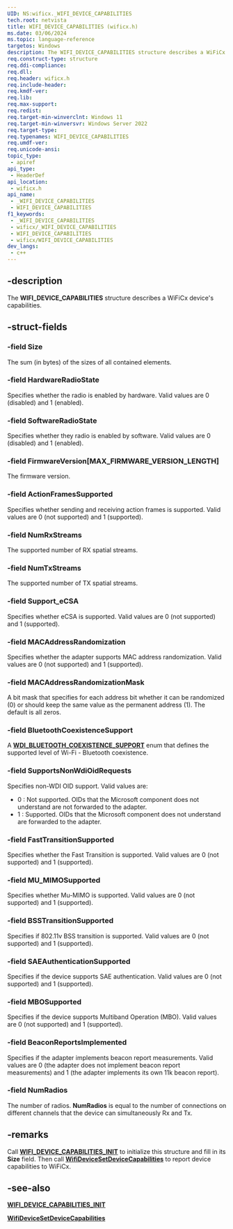 ```yaml
---
UID: NS:wificx._WIFI_DEVICE_CAPABILITIES
tech.root: netvista
title: WIFI_DEVICE_CAPABILITIES (wificx.h)
ms.date: 03/06/2024
ms.topic: language-reference
targetos: Windows
description: The WIFI_DEVICE_CAPABILITIES structure describes a WiFiCx device's capabilities.
req.construct-type: structure
req.ddi-compliance: 
req.dll: 
req.header: wificx.h
req.include-header: 
req.kmdf-ver: 
req.lib: 
req.max-support: 
req.redist: 
req.target-min-winverclnt: Windows 11 
req.target-min-winversvr: Windows Server 2022
req.target-type: 
req.typenames: WIFI_DEVICE_CAPABILITIES
req.umdf-ver: 
req.unicode-ansi: 
topic_type:
 - apiref
api_type:
 - HeaderDef
api_location:
 - wificx.h
api_name:
 - _WIFI_DEVICE_CAPABILITIES
 - WIFI_DEVICE_CAPABILITIES
f1_keywords:
 - _WIFI_DEVICE_CAPABILITIES
 - wificx/_WIFI_DEVICE_CAPABILITIES
 - WIFI_DEVICE_CAPABILITIES
 - wificx/WIFI_DEVICE_CAPABILITIES
dev_langs:
 - c++
---
```


## -description

The **WIFI_DEVICE_CAPABILITIES** structure describes a WiFiCx device's capabilities.

## -struct-fields

### -field Size

The sum (in bytes) of the sizes of all contained elements.

### -field HardwareRadioState

Specifies whether the radio is enabled by hardware. Valid values are 0 (disabled) and 1 (enabled).

### -field SoftwareRadioState

Specifies whether they radio is enabled by software. Valid values are 0 (disabled) and 1 (enabled).

### -field FirmwareVersion[MAX_FIRMWARE_VERSION_LENGTH]

The firmware version.

### -field ActionFramesSupported

Specifies whether sending and receiving action frames is supported. Valid values are 0 (not supported) and 1 (supported).

### -field NumRxStreams

The supported number of RX spatial streams.

### -field NumTxStreams

The supported number of TX spatial streams.

### -field Support_eCSA

Specifies whether eCSA is supported. Valid values are 0 (not supported) and 1 (supported).

### -field MACAddressRandomization

Specifies whether the adapter supports MAC address randomization. Valid values are 0 (not supported) and 1 (supported).

### -field MACAddressRandomizationMask

A bit mask that specifies for each address bit whether it can be randomized (0) or should keep the same value as the permanent address (1). The default is all zeros.

### -field BluetoothCoexistenceSupport

A [**WDI_BLUETOOTH_COEXISTENCE_SUPPORT**](../dot11wificxtypes/ne-dot11wificxtypes-wdi_bluetooth_coexistence_support.md) enum that defines the supported level of Wi-Fi - Bluetooth coexistence.

### -field SupportsNonWdiOidRequests

Specifies non-WDI OID support. Valid values are:
- 0 : Not supported. OIDs that the Microsoft component does not understand are not forwarded to the adapter.
- 1 : Supported. OIDs that the Microsoft component does not understand are forwarded to the adapter.

### -field FastTransitionSupported

Specifies whether the Fast Transition is supported. Valid values are 0 (not supported) and 1 (supported).

### -field MU_MIMOSupported

Specifies whether Mu-MIMO is supported. Valid values are 0 (not supported) and 1 (supported).

### -field BSSTransitionSupported

Specifies if 802.11v BSS transition is supported. Valid values are 0 (not supported) and 1 (supported).

### -field SAEAuthenticationSupported

Specifies if the device supports SAE authentication. Valid values are 0 (not supported) and 1 (supported).

### -field MBOSupported

Specifies if the device supports Multiband Operation (MBO). Valid values are 0 (not supported) and 1 (supported).

### -field BeaconReportsImplemented

Specifies if the adapter implements beacon report measurements. Valid values are 0 (the adapter does not implement beacon report measurements) and 1 (the adapter implements its own 11k beacon report).

### -field NumRadios

The number of radios. **NumRadios** is equal to the number of connections on different channels that the device can simultaneously Rx and Tx.

## -remarks

Call [**WIFI_DEVICE_CAPABILITIES_INIT**](nf-wificx-wifi_device_capabilities_init.md) to initialize this structure and fill in its **Size** field. Then call [**WifiDeviceSetDeviceCapabilities**](nf-wificx-wifidevicesetdevicecapabilities.md) to report device capabilities to WiFiCx.

## -see-also

[**WIFI_DEVICE_CAPABILITIES_INIT**](nf-wificx-wifi_device_capabilities_init.md)

[**WifiDeviceSetDeviceCapabilities**](nf-wificx-wifidevicesetdevicecapabilities.md) 